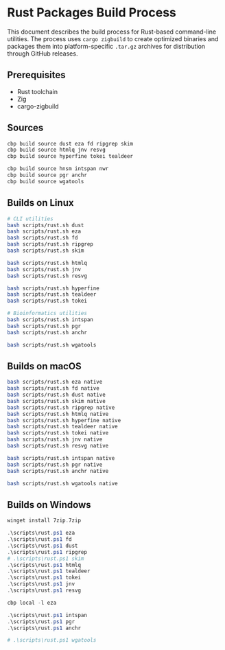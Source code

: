 # Rust Packages Build Process

This document describes the build process for Rust-based command-line utilities. The process
uses `cargo zigbuild` to create optimized binaries and packages them into
platform-specific `.tar.gz` archives for distribution through GitHub releases.

## Prerequisites

* Rust toolchain
* Zig
* cargo-zigbuild

## Sources

```bash
cbp build source dust eza fd ripgrep skim
cbp build source htmlq jnv resvg
cbp build source hyperfine tokei tealdeer

```

```bash
cbp build source hnsm intspan nwr
cbp build source pgr anchr
cbp build source wgatools

```

## Builds on Linux

```bash
# CLI utilities
bash scripts/rust.sh dust
bash scripts/rust.sh eza
bash scripts/rust.sh fd
bash scripts/rust.sh ripgrep
bash scripts/rust.sh skim

bash scripts/rust.sh htmlq
bash scripts/rust.sh jnv
bash scripts/rust.sh resvg

bash scripts/rust.sh hyperfine
bash scripts/rust.sh tealdeer
bash scripts/rust.sh tokei

# Bioinformatics utilities
bash scripts/rust.sh intspan
bash scripts/rust.sh pgr
bash scripts/rust.sh anchr

bash scripts/rust.sh wgatools

```

## Builds on macOS

```bash
bash scripts/rust.sh eza native
bash scripts/rust.sh fd native
bash scripts/rust.sh dust native
bash scripts/rust.sh skim native
bash scripts/rust.sh ripgrep native
bash scripts/rust.sh htmlq native
bash scripts/rust.sh hyperfine native
bash scripts/rust.sh tealdeer native
bash scripts/rust.sh tokei native
bash scripts/rust.sh jnv native
bash scripts/rust.sh resvg native

bash scripts/rust.sh intspan native
bash scripts/rust.sh pgr native
bash scripts/rust.sh anchr native

bash scripts/rust.sh wgatools native

```

## Builds on Windows

```powershell
winget install 7zip.7zip

.\scripts\rust.ps1 eza
.\scripts\rust.ps1 fd
.\scripts\rust.ps1 dust
.\scripts\rust.ps1 ripgrep
# .\scripts\rust.ps1 skim
.\scripts\rust.ps1 htmlq
.\scripts\rust.ps1 tealdeer
.\scripts\rust.ps1 tokei
.\scripts\rust.ps1 jnv
.\scripts\rust.ps1 resvg

cbp local -l eza

.\scripts\rust.ps1 intspan
.\scripts\rust.ps1 pgr
.\scripts\rust.ps1 anchr

# .\scripts\rust.ps1 wgatools

```
